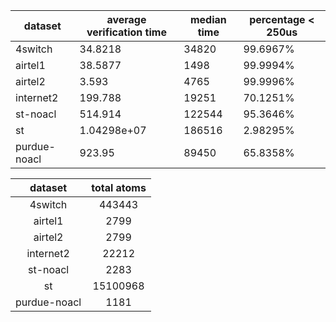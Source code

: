 
| dataset | average verification time | median time | percentage < 250us |
|-------| -------------------------| ------------- | -------------------- |
| 4switch | 34.8218 | 34820 | 99.6967% |
| airtel1 | 38.5877 | 1498 | 99.9994% |
| airtel2 | 3.593 | 4765 | 99.9996% |
| internet2 | 199.788 | 19251 | 70.1251% |
| st-noacl | 514.914 | 122544 | 95.3646% |
| st |1.04298e+07 | 186516 | 2.98295% |
| purdue-noacl | 923.95 | 89450 | 65.8358% |

| dataset | total atoms |
| :-------: | :-----------: |
| 4switch | 443443 |
| airtel1 | 2799 |
| airtel2 | 2799 |
| internet2 | 22212 |
| st-noacl | 2283 |
| st | 15100968 |
| purdue-noacl | 1181 |
